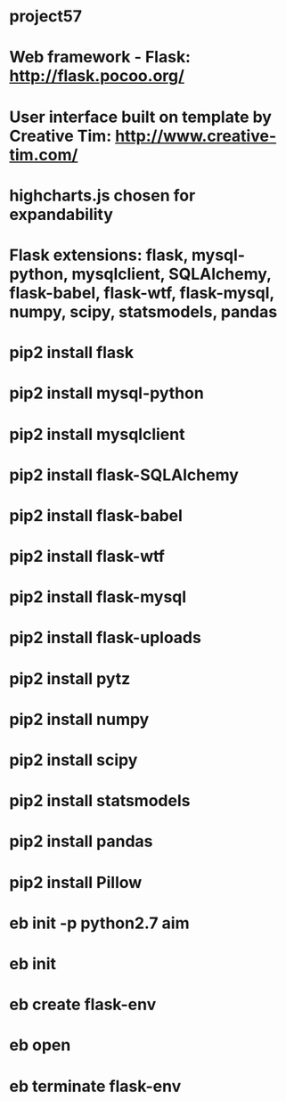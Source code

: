 # project57

# Web framework - Flask: http://flask.pocoo.org/

# User interface built on template by Creative Tim: http://www.creative-tim.com/

# highcharts.js chosen for expandability

# Flask extensions: flask, mysql-python, mysqlclient, SQLAlchemy, flask-babel, flask-wtf, flask-mysql, numpy, scipy, statsmodels, pandas

# pip2 install flask
# pip2 install mysql-python
# pip2 install mysqlclient
# pip2 install flask-SQLAlchemy
# pip2 install flask-babel
# pip2 install flask-wtf
# pip2 install flask-mysql
# pip2 install flask-uploads
# pip2 install pytz
# pip2 install numpy
# pip2 install scipy
# pip2 install statsmodels
# pip2 install pandas
# pip2 install Pillow
# eb init -p python2.7 aim
# eb init
# eb create flask-env
# eb open
# eb terminate flask-env